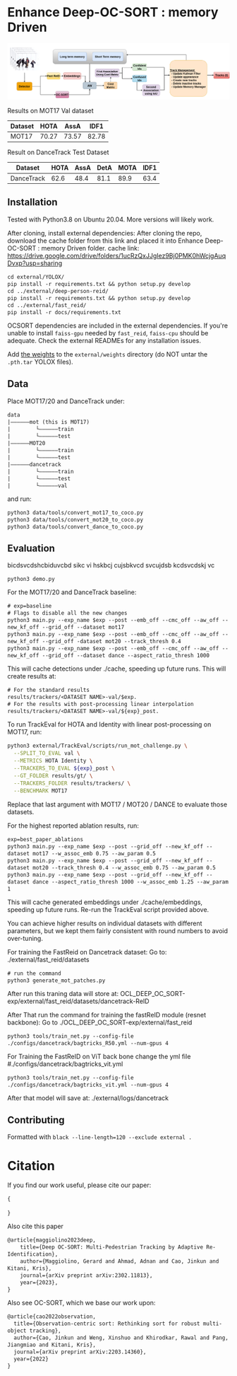 # Enhance Deep-OC-SORT : memory Driven






<center>
<img src="pipeline.png" width="600"/>
</center>

Results on  MOT17 Val dataset

| Dataset          | HOTA | AssA | IDF1 | 
| ---------------- | ---- | ---- | ---- | 
| MOT17 | 70.27 | 73.57 | 82.78 |  

Result on DanceTrack Test Dataset

| Dataset          | HOTA | AssA | DetA | MOTA  | IDF1   |
| ---------------- | ---- | ---- | ---- | ---- | ----- | 
| DanceTrack | 62.6 | 48.4 | 81.1 | 89.9| 63.4 | 



## Installation

Tested with Python3.8 on Ubuntu 20.04. More versions will likely work.

After cloning, install external dependencies: 
After cloning the repo, download the cache folder from this link and placed it into Enhance Deep-OC-SORT : memory Driven folder.
cache link: https://drive.google.com/drive/folders/1ucRzQxJJgIez9Bj0PMK0hWcjgAuqDvxp?usp=sharing

```
cd external/YOLOX/
pip install -r requirements.txt && python setup.py develop
cd ../external/deep-person-reid/
pip install -r requirements.txt && python setup.py develop
cd ../external/fast_reid/
pip install -r docs/requirements.txt
```

OCSORT dependencies are included in the external dependencies. If you're unable to install `faiss-gpu` needed by `fast_reid`, 
`faiss-cpu` should be adequate. Check the external READMEs for any installation issues.

Add [the weights](https://drive.google.com/drive/folders/1cCOx_fadIOmeU4XRrHgQ_B5D7tEwJOPx?usp=sharing) to the 
`external/weights` directory (do NOT untar the `.pth.tar` YOLOX files).

## Data

Place MOT17/20 and DanceTrack under:

```
data
|——————mot (this is MOT17)
|        └——————train
|        └——————test
|——————MOT20
|        └——————train
|        └——————test
|——————dancetrack
|        └——————train
|        └——————test
|        └——————val
```

and run:

```
python3 data/tools/convert_mot17_to_coco.py
python3 data/tools/convert_mot20_to_coco.py
python3 data/tools/convert_dance_to_coco.py
```

## Evaluation
bicdsvcdshcbiduvcbd sikc vi hskbcj cujsbkvcd svcujdsb kcdsvcdskj vc
```
python3 demo.py
```


For the MOT17/20 and DanceTrack baseline:

```
# exp=baseline
# Flags to disable all the new changes
python3 main.py --exp_name $exp --post --emb_off --cmc_off --aw_off --new_kf_off --grid_off --dataset mot17
python3 main.py --exp_name $exp --post --emb_off --cmc_off --aw_off --new_kf_off --grid_off -dataset mot20 --track_thresh 0.4
python3 main.py --exp_name $exp --post --emb_off --cmc_off --aw_off --new_kf_off --grid_off --dataset dance --aspect_ratio_thresh 1000
```

This will cache detections under ./cache, speeding up future runs. This will create results at:

```
# For the standard results
results/trackers/<DATASET NAME>-val/$exp.
# For the results with post-processing linear interpolation
results/trackers/<DATASET NAME>-val/${exp}_post.
```

To run TrackEval for HOTA and Identity with linear post-processing on MOT17, run:

```bash
python3 external/TrackEval/scripts/run_mot_challenge.py \
  --SPLIT_TO_EVAL val \
  --METRICS HOTA Identity \
  --TRACKERS_TO_EVAL ${exp}_post \
  --GT_FOLDER results/gt/ \
  --TRACKERS_FOLDER results/trackers/ \
  --BENCHMARK MOT17
```

Replace that last argument with MOT17 / MOT20 / DANCE to evaluate those datasets.  

For the highest reported ablation results, run: 
```
exp=best_paper_ablations
python3 main.py --exp_name $exp --post --grid_off --new_kf_off --dataset mot17 --w_assoc_emb 0.75 --aw_param 0.5
python3 main.py --exp_name $exp --post --grid_off --new_kf_off --dataset mot20 --track_thresh 0.4 --w_assoc_emb 0.75 --aw_param 0.5
python3 main.py --exp_name $exp --post --grid_off --new_kf_off --dataset dance --aspect_ratio_thresh 1000 --w_assoc_emb 1.25 --aw_param 1
```

This will cache generated embeddings under ./cache/embeddings, speeding up future runs. Re-run the TrackEval script provided 
above.

You can achieve higher results on individual datasets with different parameters, but we kept them fairly consistent with round 
numbers to avoid over-tuning.

For training the FastReid on Dancetrack dataset:
Go to: ./external/fast_reid/datasets
```
# run the command
python3 generate_mot_patches.py
```
After run this traning data will store at:
OCL_DEEP_OC_SORT-exp/external/fast_reid/datasets/dancetrack-ReID

After That run the command for training the fastReID module (resnet backbone):
Go to ./OCL_DEEP_OC_SORT-exp/external/fast_reid
```
python3 tools/train_net.py --config-file ./configs/dancetrack/bagtricks_R50.yml --num-gpus 4
```
For Training the FastReID on ViT back bone change the yml file 
#./configs/dancetrack/bagtricks_vit.yml
```
python3 tools/train_net.py --config-file ./configs/dancetrack/bagtricks_vit.yml --num-gpus 4
```
After that model will save at:
./external/logs/dancetrack
## Contributing

Formatted with `black --line-length=120 --exclude external .`

# Citation

If you find our work useful, please cite our paper: 
```
{

}

```

Also cite this paper 
```
@article{maggiolino2023deep,
    title={Deep OC-SORT: Multi-Pedestrian Tracking by Adaptive Re-Identification}, 
    author={Maggiolino, Gerard and Ahmad, Adnan and Cao, Jinkun and Kitani, Kris},
    journal={arXiv preprint arXiv:2302.11813},
    year={2023},
}
```

Also see OC-SORT, which we base our work upon: 
```
@article{cao2022observation,
  title={Observation-centric sort: Rethinking sort for robust multi-object tracking},
  author={Cao, Jinkun and Weng, Xinshuo and Khirodkar, Rawal and Pang, Jiangmiao and Kitani, Kris},
  journal={arXiv preprint arXiv:2203.14360},
  year={2022}
}
```
